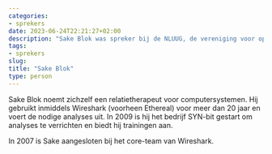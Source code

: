 ```yaml
---
categories:
- sprekers
date: 2023-06-24T22:21:27+02:00
description: "Sake Blok was spreker bij de NLUUG, de vereniging voor open systemen en open standaarden. Lees meer over deze spreker."
tags:
- sprekers
slug:
title: "Sake Blok"
type: person
---
```


Sake Blok noemt zichzelf een relatietherapeut voor computersystemen. Hij gebruikt inmiddels Wireshark (voorheen Ethereal) voor meer dan 20 jaar en voert de nodige analyses uit. In 2009 is hij het bedrijf SYN-bit gestart om analyses te verrichten en biedt hij trainingen aan.

In 2007 is Sake aangesloten bij het core-team van Wireshark.
